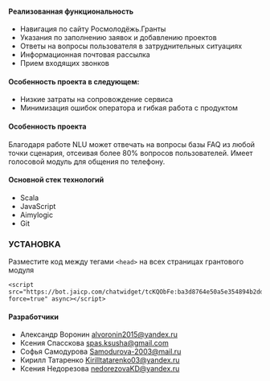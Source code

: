 #### Реализованная функциональность

- Навигация по сайту Росмолодёжь.Гранты
- Указания по заполнению заявок и добавлению проектов
- Ответы на вопросы пользователя в затруднительных ситуациях
- Информационная почтовая рассылка
- Прием входящих звонков

#### Особенность проекта в следующем:
- Низкие затраты на сопровождение сервиса
- Минимизация ошибок оператора и гибкая работа с продуктом

#### Особенность проекта
Благодаря работе NLU может отвечать на вопросы базы FAQ из любой точки сценария, отсеивая более 80% вопросов пользователей. Имеет голосовой модуль для общения по телефону.

#### Основной стек технологий
- Scala
- JavaScript
- Aimylogic
- Git

### УСТАНОВКА
Разместите код между тегами ```<head>``` на всех страницах грантового модуля
```
<script src="https://bot.jaicp.com/chatwidget/tcKQObFe:ba3d8764e50a5e354894b2dd747e96516c45f112/justwidget.js?force=true" async></script>
```

#### Разработчики
- Александр Воронин alvoronin2015@yandex.ru
- Ксения Спасскова spas.ksusha@gmail.com
- Софья Самодурова Samodurova-2003@mail.ru
- Кирилл Татаренко Kirilltatarenko03@yandex.ru
- Ксения Недорезова nedorezovaKD@yandex.ru
